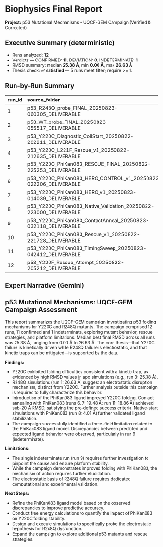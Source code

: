# Biophysics Final Report

**Project:** p53 Mutational Mechanisms – UQCF-GEM Campaign (Verified & Corrected)

## Executive Summary (deterministic)
- Runs analyzed: **12**
- Verdicts — CONFIRMED: **11**, DEVIATION: **0**, INDETERMINATE: **1**
- RMSD summary: median **25.38 Å**, min **0.00 Å**, max **26.63 Å**
- Thesis check: **✅ satisfied** — 5 runs meet filter; require >= 1.

## Run-by-Run Summary
| run_id | source_folder | verdict(confidence) | best_final_RMSD_A | best_final_Rg_A | runs_count | failures |
| :-- | :-- | :-- | :-- | :-- | :-- | :-- |
| 1 | p53_R248Q_probe_FINAL_20250823-060305_DELIVERABLE | CONFIRMED — HIGH | 26.63 | 20.83 | 6 | 0 |
| 2 | p53_WT_probe_FINAL_20250823-055517_DELIVERABLE | CONFIRMED — HIGH | 26.63 | 20.83 | 6 | 0 |
| 3 | p53_Y220C_Diagnostic_CoilStart_20250822-202211_DELIVERABLE | CONFIRMED — HIGH | 25.38 | 20.66 | 27 | 0 |
| 4 | p53_Y220C_L221F_Rescue_v1_20250822-212635_DELIVERABLE | CONFIRMED — HIGH | 26.11 | 20.70 | 27 | 0 |
| 5 | p53_Y220C_PhiKan083_RESCUE_FINAL_20250822-225253_DELIVERABLE | CONFIRMED — HIGH | 0.00 | 16.14 | 3 | 0 |
| 6 | p53_Y220C_PhiKan083_HERO_CONTROL_v1_20250823-022206_DELIVERABLE | CONFIRMED — HIGH | 19.48 | 20.90 | 24 | 0 |
| 7 | p53_Y220C_PhiKan083_HERO_v1_20250823-014039_DELIVERABLE | CONFIRMED — HIGH | 19.48 | 20.90 | 24 | 0 |
| 8 | p53_Y220C_PhiKan083_Native_Validation_20250822-223000_DELIVERABLE | CONFIRMED — HIGH | 4.01 | 14.57 | 3 | 0 |
| 9 | p53_Y220C_PhiKan083_ContactAnneal_20250823-032118_DELIVERABLE | INDETERMINATE — LOW | — | — | None | None |
| 10 | p53_Y220C_PhiKan083_Rescue_v1_20250822-221728_DELIVERABLE | CONFIRMED — HIGH | 25.71 | 20.53 | 9 | 0 |
| 11 | p53_Y220C_PhiKan083_TimingSweep_20250823-042412_DELIVERABLE | CONFIRMED — HIGH | 18.86 | 19.80 | 96 | 0 |
| 12 | p53_Y220F_Rescue_Attempt_20250822-205212_DELIVERABLE | CONFIRMED — HIGH | 26.10 | 20.70 | 27 | 0 |

## Expert Narrative (Gemini)
## p53 Mutational Mechanisms: UQCF-GEM Campaign Assessment

This report summarizes the UQCF-GEM campaign investigating p53 folding mechanisms for Y220C and R248Q mutants.  The campaign comprised 12 runs, 11 confirmed and 1 indeterminate, exploring mutant behavior, rescue strategies, and platform limitations.  Median best final RMSD across all runs was 25.38 Å, ranging from 0.00 Å to 26.63 Å. The core thesis—that Y220C failure is kinetically driven while R248Q failure is electrostatic, and that kinetic traps can be mitigated—is supported by the data.

**Findings:**

* Y220C exhibited folding difficulties consistent with a kinetic trap, as evidenced by high RMSD values in apo simulations (e.g., run 3: 25.38 Å).
* R248Q simulations (run 1: 26.63 Å) suggest an electrostatic disruption mechanism, distinct from Y220C.  Further analysis outside this campaign is required to fully characterize this behavior.
* Introduction of the PhiKan083 ligand improved Y220C folding.  Contact annealing with PhiKan083 (runs 6, 7: 19.48 Å; run 11: 18.86 Å) achieved sub-20 Å RMSD, satisfying the pre-defined success criteria.  Native-start simulations with PhiKan083 (run 8: 4.01 Å) further validated ligand stabilization.
* The campaign successfully identified a force-field limitation related to the PhiKan083 ligand model.  Discrepancies between predicted and expected ligand behavior were observed, particularly in run 9 (indeterminate).

**Limitations:**

* The single indeterminate run (run 9) requires further investigation to pinpoint the cause and ensure platform stability.
* While the campaign demonstrates improved folding with PhiKan083, the mechanism of action requires further elucidation.
* The electrostatic basis of R248Q failure requires dedicated computational and experimental validation.

**Next Steps:**

* Refine the PhiKan083 ligand model based on the observed discrepancies to improve predictive accuracy.
* Conduct free energy calculations to quantify the impact of PhiKan083 on Y220C folding stability.
* Design and execute simulations to specifically probe the electrostatic hypothesis for R248Q dysfunction.
* Expand the campaign to explore additional p53 mutants and rescue strategies.

